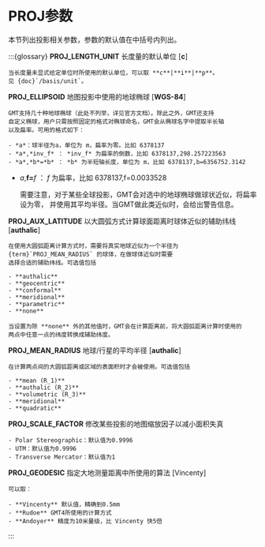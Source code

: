 # PROJ参数

本节列出投影相关参数，参数的默认值在中括号内列出。

:::{glossary}
**PROJ_LENGTH_UNIT**
    长度量的默认单位 \[**c**\]

    当长度量未显式给定单位时所使用的默认单位，可以取 **c**|**i**|**p**。
    见 {doc}`/basis/unit`。

**PROJ_ELLIPSOID**
    地图投影中使用的地球椭球 \[**WGS-84**\]

    GMT支持几十种地球椭球（此处不列举，详见官方文档）。除此之外，GMT还支持
    自定义椭球，用户只需按照固定的格式对椭球命名，GMT会从椭球名字中提取半长轴
    以及扁率。可用的格式如下：

    - *a*：球半径为a，单位为 m，扁率为零。比如 6378137
    - *a*,*inv_f* ： *inv_f* 为扁率的倒数，比如 6378137,298.257223563
    - *a*,*b*=*b* ： *b* 为半短轴长度，单位为 m，比如 6378137,b=6356752.3142
- *a*,__f=__*f* ： *f* 为扁率，比如 6378137,f=0.0033528

    需要注意，对于某些全球投影，GMT会对选中的地球椭球做球状近似，将扁率设为零，
    并使用其平均半径。当GMT做此类近似时，会给出警告信息。

**PROJ_AUX_LATITUDE**
    以大圆弧方式计算球面距离时球体近似的辅助纬线 \[**authalic**\]

    在使用大圆弧距离计算方式时，需要将真实地球近似为一个半径为
    {term}`PROJ_MEAN_RADIUS` 的球体，在做球体近似时需要
    选择合适的辅助纬线。可选值包括

    - **authalic**
    - **geocentric**
    - **conformal**
    - **meridional**
    - **parametric**
    - **none**

    当设置为除 **none** 外的其他值时，GMT会在计算距离前，将大圆弧距离计算时使用的
    两点中任意一点的纬度转换成辅助纬度。

**PROJ_MEAN_RADIUS**
    地球/行星的平均半径 \[**authalic**\]

    在计算两点间的大圆弧距离或区域的表面积时才会被使用。可选值包括

    - **mean (R_1)**
    - **authalic (R_2)**
    - **volumetric (R_3)**
    - **meridional**
    - **quadratic**

**PROJ_SCALE_FACTOR**
    修改某些投影的地图缩放因子以减小面积失真

    - Polar Stereographic：默认值为0.9996
    - UTM：默认值为0.9996
    - Transverse Mercator：默认值为1

**PROJ_GEODESIC**
    指定大地测量距离中所使用的算法 \[Vincenty\]

    可以取：

    - **Vincenty** 默认值，精确到0.5mm
    - **Rudoe** GMT4所使用的计算方式
    - **Andoyer** 精度为10米量级，比 Vincenty 快5倍
:::
